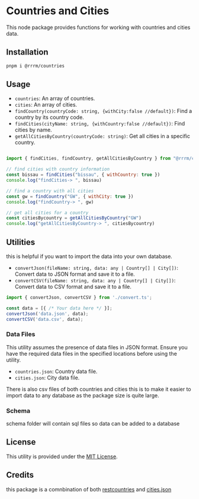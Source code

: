 # Countries and Cities 

This node package provides functions for working with countries and cities data.

## Installation

```bash
pnpm i @rrrm/countries
```

## Usage

- `countries`: An array of countries.
- `cities`: An array of cities.
- `findCountry(countryCode: string, {withCity:false //default})`: Find a country by its country code.
- `findCities(cityName: string, {withCountry:false //default})`: Find cities by name.
- `getAllCitiesByCountry(countryCode: string)`: Get all cities in a specific country.


```javascript

import { findCities, findCountry, getAllCitiesByCountry } from "@rrrm/countries"

// find cities with country information
const bissau = findCities("bissau", { withCountry: true })
console.log("findCities-> ", bissau)

// find a country with all cities
const gw = findCountry("GW", { withCity: true })
console.log("findCountry-> ", gw)

// get all cities for a country
const citiesBycountry = getAllCitiesByCountry("GW")
console.log("getAllCitiesByCountry-> ", citiesBycountry)

```

## Utilities

this is helpful if you want to import the data into your own database.

- `convertJson(fileName: string, data: any | Country[] | City[])`: Convert data to JSON format and save it to a file.
- `convertCSV(fileName: string, data: any | Country[] | City[])`: Convert data to CSV format and save it to a file.


```javascript
import { convertJson, convertCSV } from './convert.ts';

const data = [{ /* Your data here */ }];
convertJson('data.json', data);
convertCSV('data.csv', data);
```

### Data Files

This utility assumes the presence of data files in JSON format. Ensure you have the required data files in the specified locations before using the utility.

- `countries.json`: Country data file.
- `cities.json`: City data file.

There is also csv files of both countries and cities this is to make it easier to import data to any database as the package size is quite large.


### Schema

schema folder will contain sql files so data can be added to a database

## License

This utility is provided under the [MIT License](LICENSE).

## Credits
this package is a comnbination of both [restcountries](https://gitlab.com/restcountries/restcountries) and [cities.json](https://github.com/lutangar/cities.json/tree/master)